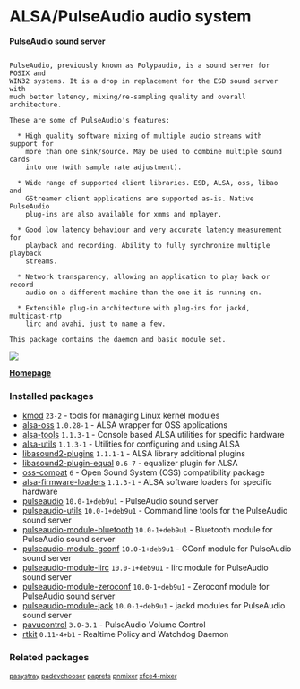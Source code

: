 # ALSA/PulseAudio audio system

__PulseAudio sound server__

```

PulseAudio, previously known as Polypaudio, is a sound server for POSIX and
WIN32 systems. It is a drop in replacement for the ESD sound server with
much better latency, mixing/re-sampling quality and overall architecture.

These are some of PulseAudio's features:

  * High quality software mixing of multiple audio streams with support for
    more than one sink/source. May be used to combine multiple sound cards
    into one (with sample rate adjustment).

  * Wide range of supported client libraries. ESD, ALSA, oss, libao and
    GStreamer client applications are supported as-is. Native PulseAudio
    plug-ins are also available for xmms and mplayer.

  * Good low latency behaviour and very accurate latency measurement for
    playback and recording. Ability to fully synchronize multiple playback
    streams.

  * Network transparency, allowing an application to play back or record
    audio on a different machine than the one it is running on.

  * Extensible plug-in architecture with plug-ins for jackd, multicast-rtp
    lirc and avahi, just to name a few.

This package contains the daemon and basic module set.

```

[![](https://screenshots.debian.net/thumbnail-with-version/pavucontrol/9001)](https://screenshots.debian.net/screenshot-with-version/pavucontrol/9001)



**[Homepage](http://www.pulseaudio.org)**

### Installed packages

* [kmod](https://packages.debian.org/stretch/kmod) `23-2` - tools for managing Linux kernel modules
* [alsa-oss](https://packages.debian.org/stretch/alsa-oss) `1.0.28-1` - ALSA wrapper for OSS applications
* [alsa-tools](https://packages.debian.org/stretch/alsa-tools) `1.1.3-1` - Console based ALSA utilities for specific hardware
* [alsa-utils](https://packages.debian.org/stretch/alsa-utils) `1.1.3-1` - Utilities for configuring and using ALSA
* [libasound2-plugins](https://packages.debian.org/stretch/libasound2-plugins) `1.1.1-1` - ALSA library additional plugins
* [libasound2-plugin-equal](https://packages.debian.org/stretch/libasound2-plugin-equal) `0.6-7` - equalizer plugin for ALSA
* [oss-compat](https://packages.debian.org/stretch/oss-compat) `6` - Open Sound System (OSS) compatibility package
* [alsa-firmware-loaders](https://packages.debian.org/stretch/alsa-firmware-loaders) `1.1.3-1` - ALSA software loaders for specific hardware
* [pulseaudio](https://packages.debian.org/stretch/pulseaudio) `10.0-1+deb9u1` - PulseAudio sound server
* [pulseaudio-utils](https://packages.debian.org/stretch/pulseaudio-utils) `10.0-1+deb9u1` - Command line tools for the PulseAudio sound server
* [pulseaudio-module-bluetooth](https://packages.debian.org/stretch/pulseaudio-module-bluetooth) `10.0-1+deb9u1` - Bluetooth module for PulseAudio sound server
* [pulseaudio-module-gconf](https://packages.debian.org/stretch/pulseaudio-module-gconf) `10.0-1+deb9u1` - GConf module for PulseAudio sound server
* [pulseaudio-module-lirc](https://packages.debian.org/stretch/pulseaudio-module-lirc) `10.0-1+deb9u1` - lirc module for PulseAudio sound server
* [pulseaudio-module-zeroconf](https://packages.debian.org/stretch/pulseaudio-module-zeroconf) `10.0-1+deb9u1` - Zeroconf module for PulseAudio sound server
* [pulseaudio-module-jack](https://packages.debian.org/stretch/pulseaudio-module-jack) `10.0-1+deb9u1` - jackd modules for PulseAudio sound server
* [pavucontrol](https://packages.debian.org/stretch/pavucontrol) `3.0-3.1` - PulseAudio Volume Control
* [rtkit](https://packages.debian.org/stretch/rtkit) `0.11-4+b1` - Realtime Policy and Watchdog Daemon

### Related packages

<sub> [pasystray](https://packages.debian.org/stretch/pasystray) [padevchooser](https://packages.debian.org/stretch/padevchooser) [paprefs](https://packages.debian.org/stretch/paprefs) [pnmixer](https://packages.debian.org/stretch/pnmixer) [xfce4-mixer](https://packages.debian.org/stretch/xfce4-mixer)  </sub>
